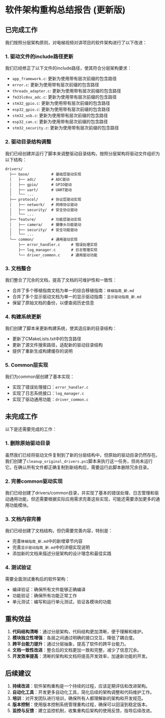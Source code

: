 # 软件架构重构总结报告 (更新版)

## 已完成工作

我们按照分层架构原则，对电梯视频对讲项目的软件架构进行了以下改进：

### 1. 驱动文件的include路径更新

我们已经修正了以下文件的include路径，使其符合分层架构要求：

- `app_framework.c`: 更新为使用带有层次前缀的包含路径
- `error.c`: 更新为使用带有层次前缀的包含路径
- `threadx_adapter.c`: 更新为使用带有层次前缀的包含路径
- `fm33lc0xx_adc.c`: 更新为使用带有层次前缀的包含路径
- `stm32_gpio.c`: 更新为使用带有层次前缀的包含路径
- `esp32_gpio.c`: 更新为使用带有层次前缀的包含路径
- `stm32_usb.c`: 更新为使用带有层次前缀的包含路径
- `esp32_can.c`: 更新为使用带有层次前缀的包含路径
- `stm32_security.c`: 更新为使用带有层次前缀的包含路径

### 2. 驱动目录结构调整

我们已经创建并运行了脚本来调整驱动目录结构，按照分层架构将驱动文件组织为以下结构：

```
drivers/
  ├── base/          # 基础层驱动实现
  │   ├── adc/       # ADC驱动
  │   ├── gpio/      # GPIO驱动
  │   ├── uart/      # UART驱动
  │   └── ...
  ├── protocol/      # 协议层驱动实现
  │   ├── network/   # 网络协议驱动
  │   ├── security/  # 安全协议驱动
  │   └── ...
  ├── feature/       # 功能层驱动实现
  │   ├── camera/    # 摄像头功能驱动
  │   ├── security/  # 安全功能驱动
  │   └── ...
  └── common/        # 通用驱动实现
      ├── error_handler.c     # 错误处理实现
      ├── log_manager.c       # 日志管理实现
      └── driver_common.c     # 通用驱动功能
```

### 3. 文档整合

我们整合了冗余的文档，提高了文档的可维护性和一致性：

- 合并了多个移植指南文档为单一的综合移植指南：`移植指南_新.md`
- 合并了多个显示驱动文档为单一的显示驱动指南：`显示驱动指南_新.md`
- 保留了原始文档的备份，以便查阅历史信息

### 4. 构建系统更新

我们创建了脚本来更新构建系统，使其适应新的目录结构：

- 更新了CMakeLists.txt中的包含路径
- 更新了源文件搜索路径，适配新的驱动目录结构
- 提供了重新生成构建缓存的说明

### 5. Common层实现

我们为common层创建了基本实现：

- 实现了错误处理接口：`error_handler.c`
- 实现了日志系统接口：`log_manager.c`
- 实现了驱动通用功能：`driver_common.c`

## 未完成工作

以下是还需要完成的工作：

### 1. 删除原始驱动目录

虽然我们已经将驱动文件复制到了新的分层结构中，但原始的驱动目录仍然存在。我们创建了`cleanup_original_drivers.ps1`脚本来执行这一任务，但尚未运行它。在确认所有文件都正确复制到新结构后，需要运行此脚本删除冗余目录。

### 2. 完善common驱动实现

我们已经创建了drivers/common目录，并实现了基本的错误处理、日志管理和驱动通用功能，但还需要根据实际应用需求完善这些实现，可能还需要添加更多的通用功能模块。

### 3. 文档内容完善

我们已经创建了文档结构，但仍需要完善内容，特别是：

- 完善`移植指南_新.md`中的新增章节内容
- 完善`显示驱动指南_新.md`中的详细实现说明
- 添加新的文档来描述分层架构的设计理念和最佳实践

### 4. 测试验证

需要全面测试重构后的软件架构：

- 编译验证：确保所有文件能够正确编译
- 功能验证：确保所有功能正常工作
- 单元测试：编写和运行单元测试，验证各模块的功能

## 重构效益

1. **代码结构清晰**：通过分层架构，代码结构更加清晰，便于理解和维护。
2. **模块独立性增强**：各层之间通过明确的接口交互，降低了耦合度。
3. **跨平台能力提升**：通过分层抽象，提高了软件的跨平台能力。
4. **文档一致性改进**：整合后的文档更加一致和完整，减少了信息冗余。
5. **开发效率提高**：清晰的架构和文档将提高开发效率，加速新功能的开发。

## 后续建议

1. **持续改进**：软件架构重构是一个持续的过程，应该定期评估和改进架构。
2. **自动化工具**：开发更多自动化工具，简化后续的架构调整和代码维护工作。
3. **培训**：对开发团队进行培训，确保所有人都理解新的架构和开发规范。
4. **版本控制**：使用版本控制系统管理重构过程，确保可以回滚到稳定版本。
5. **监控与反馈**：建立监控机制，收集重构后架构的使用反馈，指导后续改进。
